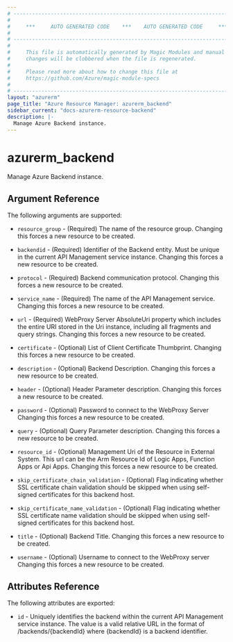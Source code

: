 ```yaml
---
# ----------------------------------------------------------------------------
#
#     ***     AUTO GENERATED CODE    ***    AUTO GENERATED CODE     ***
#
# ----------------------------------------------------------------------------
#
#     This file is automatically generated by Magic Modules and manual
#     changes will be clobbered when the file is regenerated.
#
#     Please read more about how to change this file at
#     https://github.com/Azure/magic-module-specs
#
# ----------------------------------------------------------------------------
layout: "azurerm"
page_title: "Azure Resource Manager: azurerm_backend"
sidebar_current: "docs-azurerm-resource-backend"
description: |-
  Manage Azure Backend instance.
---
```


# azurerm_backend

Manage Azure Backend instance.


## Argument Reference

The following arguments are supported:

* `resource_group` - (Required) The name of the resource group. Changing this forces a new resource to be created.

* `backendid` - (Required) Identifier of the Backend entity. Must be unique in the current API Management service instance. Changing this forces a new resource to be created.

* `protocol` - (Required) Backend communication protocol. Changing this forces a new resource to be created.

* `service_name` - (Required) The name of the API Management service. Changing this forces a new resource to be created.

* `url` - (Required) WebProxy Server AbsoluteUri property which includes the entire URI stored in the Uri instance, including all fragments and query strings. Changing this forces a new resource to be created.

* `certificate` - (Optional) List of Client Certificate Thumbprint. Changing this forces a new resource to be created.

* `description` - (Optional) Backend Description. Changing this forces a new resource to be created.

* `header` - (Optional) Header Parameter description. Changing this forces a new resource to be created.

* `password` - (Optional) Password to connect to the WebProxy Server Changing this forces a new resource to be created.

* `query` - (Optional) Query Parameter description. Changing this forces a new resource to be created.

* `resource_id` - (Optional) Management Uri of the Resource in External System. This url can be the Arm Resource Id of Logic Apps, Function Apps or Api Apps. Changing this forces a new resource to be created.

* `skip_certificate_chain_validation` - (Optional) Flag indicating whether SSL certificate chain validation should be skipped when using self-signed certificates for this backend host.

* `skip_certificate_name_validation` - (Optional) Flag indicating whether SSL certificate name validation should be skipped when using self-signed certificates for this backend host.

* `title` - (Optional) Backend Title. Changing this forces a new resource to be created.

* `username` - (Optional) Username to connect to the WebProxy server Changing this forces a new resource to be created.

## Attributes Reference

The following attributes are exported:

* `id` - Uniquely identifies the backend within the current API Management service instance. The value is a valid relative URL in the format of /backends/{backendId} where {backendId} is a backend identifier.
